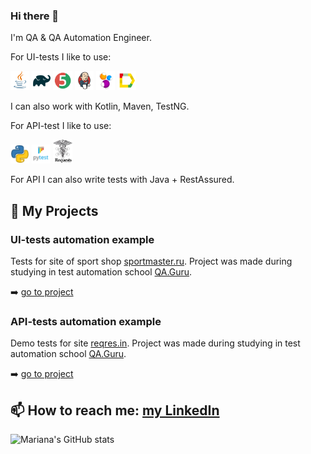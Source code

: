 ### Hi there 👋

I'm QA & QA Automation Engineer. 

For UI-tests I like to use:

<p align="left">
<img width="6%" src="Java.svg">
<img width="6%" src="Gradle.svg">
<img width="6%" src="JUnit5.svg">
<img width="6%" src="Jenkins.svg">
<img width="6%" src="Selenide.svg">
<img width="6%" src="Allure_Report.svg">
</p>

I can also work with Kotlin, Maven, TestNG.

For API-test I like to use:

<p align="left">
<img width="6%" src="Python.png">
<img width="6%" src="Pytest.png">
<img width="6%" src="Requests.png">
</p>

For API I can also write tests with Java + RestAssured.

## :seedling: My Projects

### UI-tests automation example

Tests for site  of sport shop <a href="https://www.sportmaster.ru/">sportmaster.ru</a>.
Project was made during studying in test automation school <a href="https://qa.guru">QA.Guru</a>.

:arrow_right: [go to project](https://github.com/mifologic/qa-guru-ui-tests)

### API-tests automation example

Demo tests for site <a href="https://reqres.in">reqres.in</a>.
Project was made during studying in test automation school <a href="https://qa.guru">QA.Guru</a>.

:arrow_right: [go to project](https://github.com/mifologic/qa-guru-api-tests)


## 📫 How to reach me: [my LinkedIn](https://www.linkedin.com/in/mariana-plotnikova-32b55847/)

<!--
**mifologic/mifologic** is a ✨ _special_ ✨ repository because its `README.md` (this file) appears on your GitHub profile.

Here are some ideas to get you started:

- 🔭 I’m currently working on ...
- 🌱 I’m currently learning ...
- 👯 I’m looking to collaborate on ...
- 🤔 I’m looking for help with ...
- 💬 Ask me about ...
- 📫 How to reach me: ...
- 😄 Pronouns: ...
- ⚡ Fun fact: ...
-->

![Mariana's GitHub stats](https://github-readme-stats.vercel.app/api?username=mifologic&show_icons=true&theme=merko)
